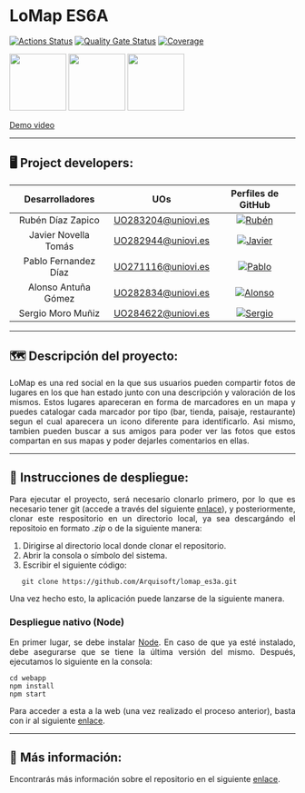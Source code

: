 # LoMap ES6A

[![Actions Status](https://github.com/arquisoft/lomap_es6a/workflows/CI%20for%20LOMAP_0/badge.svg)](https://github.com/arquisoft/lomap_es6a/actions)
[![Quality Gate Status](https://sonarcloud.io/api/project_badges/measure?project=Arquisoft_lomap_es6a&metric=alert_status)](https://sonarcloud.io/summary/new_code?id=Arquisoft_lomap_es6a)
[![Coverage](https://sonarcloud.io/api/project_badges/measure?project=Arquisoft_lomap_es6a&metric=coverage)](https://sonarcloud.io/summary/new_code?id=Arquisoft_lomap_es6a)

<p float="left">
<img src="https://blog.wildix.com/wp-content/uploads/2020/06/react-logo.jpg" height="100">
<img src="https://miro.medium.com/max/1200/0*RbmfNyhuBb8G3LWh.png" height="100">
<img src="https://miro.medium.com/max/365/1*Jr3NFSKTfQWRUyjblBSKeg.png" height="100">
</p>
<p>
   <a href="https://github.com/Arquisoft/lomap_es6a/wiki/Video-Demo">
      Demo video
   </a>
</p>

---

## 🖥️ Project developers:

|       Desarrolladores        |        UOs         |                                                       Perfiles de GitHub                                                       |
|:----------------------------:|:------------------:|:------------------------------------------------------------------------------------------------------------------------------:|
|    Rubén Díaz Zapico     | UO283204@uniovi.es |  <a href="https://github.com/uo283204"><img alt="Rubén" src="https://img.shields.io/badge/UO283204-Rubén Díaz-success"></a>  |
|    Javier Novella Tomás     | UO282944@uniovi.es |   <a href="https://github.com/UO282944"><img alt="Javier" src="https://img.shields.io/badge/UO282944-Javier Novella-blue"></a>   |
|    Pablo Fernandez Díaz    | UO271116@uniovi.es |    <a href="https://github.com/PabloFernandezDiaz"><img alt="Pablo" src="https://img.shields.io/badge/UO271116-Pablo Fernandez-red"></a>     |
| Alonso Antuña Gómez | UO282834@uniovi.es | <a href="https://github.com/UO282834"><img alt="Alonso" src="https://img.shields.io/badge/UO282834-Alonso Antuña-purple"></a> |
| Sergio Moro Muñiz | UO284622@uniovi.es | <a href="https://github.com/UO284622"><img alt="Sergio" src="https://img.shields.io/badge/UO284622-Sergio Moro-green"></a> |

---

## 🗺️ Descripción del proyecto:

<p align="justify">
LoMap es una red social en la que sus usuarios pueden compartir fotos de lugares en los que han estado junto con una descripción y valoración de los mismos. Estos lugares apareceran en forma de marcadores en un mapa y puedes catalogar cada marcador por tipo (bar, tienda, paisaje, restaurante) segun el cual aparecera un icono diferente para identificarlo. Asi mismo, tambien pueden buscar a sus amigos para poder ver las fotos que estos compartan en sus mapas y poder dejarles comentarios en ellas.
</p>

---

## 📑 Instrucciones de despliegue:
<p align="justify">
   Para ejecutar el proyecto, será necesario clonarlo primero, por lo que es necesario tener git (accede a través del siguiente <a href="https://git-scm.com/downloads">enlace</a>), y posteriormente, clonar este respositorio en un directorio local, ya sea descargándo el repositoio en formato <em>.zip</em> o de la siguiente manera:
</p>
<ol>
   <li>Dirigirse al directorio local donde clonar el repositorio.</li>
   <li>Abrir la consola o símbolo del sistema.</li>
   <li>Escribir el siguiente código:</li>
</ol>

```shell
   git clone https://github.com/Arquisoft/lomap_es3a.git
```
<p align="justify">
   Una vez hecho esto, la aplicación puede lanzarse de la siguiente manera.
</p>

### Despliegue nativo (Node)
<p align="justify">
   En primer lugar, se debe instalar <a href="https://nodejs.org/en">Node</a>. En caso de que ya esté instalado, debe asegurarse que se tiene la última versión del mismo. Después, ejecutamos lo siguiente en la consola:
</p>

```shell
cd webapp
npm install
npm start
```
<p align="justify">
Para acceder a esta a la web (una vez realizado el proceso anterior), basta con ir al siguiente <a href="http://localhost:3000">enlace</a>.
</p>

---

## 📑 Más información:
Encontrarás más información sobre el repositorio en el siguiente <a href="https://arquisoft.github.io/lomap_es6a/">enlace</a>.